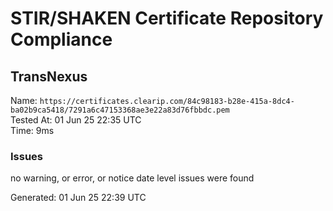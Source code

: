# STIR/SHAKEN Certificate Repository Compliance

## TransNexus

Name: `https://certificates.clearip.com/84c98183-b28e-415a-8dc4-ba02b9ca5418/7291a6c47153368ae3e22a83d76fbbdc.pem`\
Tested At: 01 Jun 25 22:35 UTC\
Time: 9ms

### Issues

no warning, or error, or notice date level issues were found

Generated: 01 Jun 25 22:39 UTC